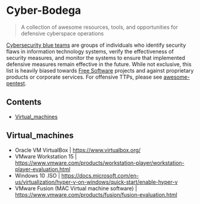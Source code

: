 # Cyber-Bodega

>A collection of awesome resources, tools, and opportunities for defensive cyberspace operations

[Cybersecurity blue teams](https://en.wikipedia.org/wiki/Blue_team_(computer_security)) are groups of individuals who identify security flaws in information technology systems, verify the effectiveness of security measures, and monitor the systems to ensure that implemented defensive measures remain effective in the future. While not exclusive, this list is heavily biased towards [Free Software](https://www.gnu.org/philosophy/free-sw.html) projects and against proprietary products or corporate services. For offensive TTPs, please see [awesome-pentest](https://github.com/fabacab/awesome-pentest).

## Contents

- [Virtual_machines](#virtual_machines)






















## Virtual_machines
 - Oracle VM VirtualBox | https://www.virtualbox.org/ 
 - VMware Workstation 15 | https://www.vmware.com/products/workstation-player/workstation-player-evaluation.html
 - Windows 10 .ISO |  https://docs.microsoft.com/en-us/virtualization/hyper-v-on-windows/quick-start/enable-hyper-v
 - VMware Fusion (MAC Virtual machine software) | https://www.vmware.com/products/fusion/fusion-evaluation.html
